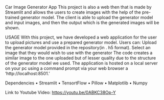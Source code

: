 Car Image Generator App
This project is also a web then that is made by Streamlit and allows the users to create images with the help of the pre-trained generator model. The client is able to upload the generator model and input images, and then the output which is the generated images will be shown.

USAGE
With this project, we have developed a web application for the user to upload pictures and use a prepared generator model. Users can:
Upload the generator model provided in the repository(in . h5 format).
Select an image that they would wish to use with the generator
The code creates a similar image to the one uploaded but of lesser quality due to the structure of the generator model we used. 
The application is hosted on a local server on your pc using a command prompt via your web browser a
‘http://localhost:8501.’

Dependencies
•	Streamlit
•	TensortFlow
•	Pillow
•	Matplotlib
•	Numpy

Link to Youtube Video: https://youtu.be/0ABKC38Op-Y
